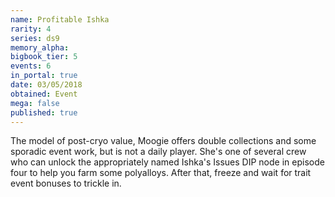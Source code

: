 ```yaml
---
name: Profitable Ishka
rarity: 4
series: ds9
memory_alpha:
bigbook_tier: 5
events: 6
in_portal: true
date: 03/05/2018
obtained: Event
mega: false
published: true
---
```


The model of post-cryo value, Moogie offers double collections and some sporadic event work, but is not a daily player. She's one of several crew who can unlock the appropriately named Ishka's Issues DIP node in episode four to help you farm some polyalloys. After that, freeze and wait for trait event bonuses to trickle in.

